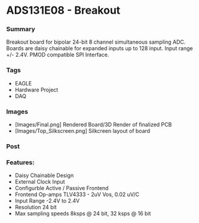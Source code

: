 # ADS131E08 - Breakout

### Summary
Breakout board for bipolar 24-bit 8 channel simultaneous sampling ADC. 
Boards are daisy chainable for expanded inputs up to 128 input. Input range +/- 2.4V. PMOD compatible SPI Interface.

### Tags
 - EAGLE
 - Hardware Project
 - DAQ

### Images
 - [Images/Final.png] Rendered Board/3D Render of finalized PCB
 - [Images/Top_Silkscreen.png] Silkcreen layout of board

### Post 

### Features:
 - Daisy Chainable Design
 - External Clock Input
 - Configurble Active / Passive Frontend
 - Frontend Op-amps TLV4333 - 2uV Vos, 0.02 uV/C
 - Input Range -2.4V to 2.4V
 - Resolution 24 bit
 - Max sampling speeds 8ksps @ 24 bit, 32 ksps @ 16 bit